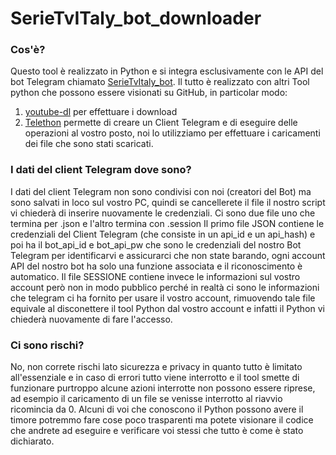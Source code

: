 # SerieTvITaly_bot_downloader

<h3>Cos'è?</h3>
Questo tool è realizzato in Python e si integra esclusivamente con le API del bot Telegram chiamato <a href="https://t.me/SerieTvItaly_bot">SerieTvItaly_bot</a>.
Il tutto è realizzato con altri Tool python che possono essere visionati su GitHub, in particolar modo:
<ol>
  <li><a href="https://rg3.github.io/youtube-dl/">youtube-dl</a> per effettuare i download</li>
  <li><a href="https://github.com/LonamiWebs/Telethon/">Telethon</a> permette di creare un Client Telegram e di eseguire delle operazioni al vostro posto, noi lo utilizziamo per effettuare i caricamenti dei file che sono stati scaricati.</li>
</ol>

<h3>I dati del client Telegram dove sono?</h3>
I dati del client Telegram non sono condivisi con noi (creatori del Bot) ma sono salvati in loco sul vostro PC, quindi se cancellerete il file il nostro script vi chiederà di inserire nuovamente le credenziali.
Ci sono due file uno che termina per .json e l'altro termina con .session
Il primo file JSON contiene le credenziali del Client Telegram (che consiste in un api_id e un api_hash) e poi ha il bot_api_id e bot_api_pw che sono le credenziali del nostro Bot Telegram per identificarvi e assicurarci che non state barando, ogni account API del nostro bot ha solo una funzione associata e il riconoscimento è automatico.
Il file SESSIONE contiene invece le informazioni sul vostro account però non in modo pubblico perché in realtà ci sono le informazioni che telegram ci ha fornito per usare il vostro account, rimuovendo tale file equivale al disconettere il tool Python dal vostro account e infatti il Python vi chiederà nuovamente di fare l'accesso.

<h3>Ci sono rischi?</h3>
No, non correte rischi lato sicurezza e privacy in quanto tutto è limitato all'essenziale e in caso di errori tutto viene interrotto e il tool smette di funzionare purtroppo alcune azioni interrotte non possono essere riprese, ad esempio il caricamento di un file se venisse interrotto al riavvio ricomincia da 0.
Alcuni di voi che conoscono il Python possono avere il timore potremmo fare cose poco trasparenti ma potete visionare il codice che andrete ad eseguire e verificare voi stessi che tutto è come è stato dichiarato.
